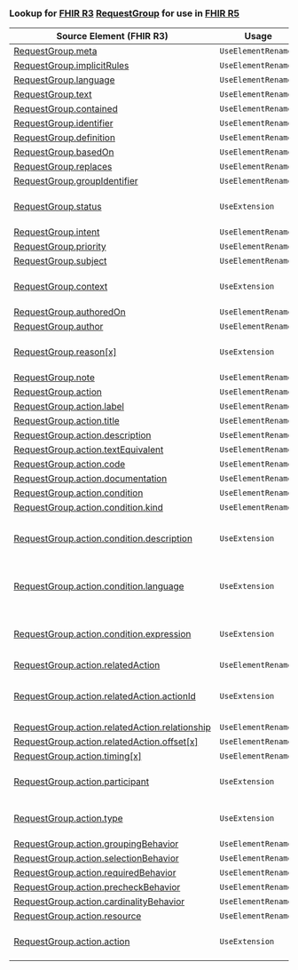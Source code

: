### Lookup for [FHIR R3](https://hl7.org/fhir/STU3/) [RequestGroup](https://hl7.org/fhir/STU3/RequestGroup.html) for use in [FHIR R5](https://hl7.org/fhir/R5/)

| Source Element (FHIR R3) | Usage | Target |
| -------------- | ----- | ------ |
| [RequestGroup.meta](https://hl7.org/fhir/STU3/RequestGroup.html#resource) | `UseElementRenamed` | [RequestOrchestration.meta](https://hl7.org/fhir/R5/RequestOrchestration.html#resource) |
| [RequestGroup.implicitRules](https://hl7.org/fhir/STU3/RequestGroup.html#resource) | `UseElementRenamed` | [RequestOrchestration.implicitRules](https://hl7.org/fhir/R5/RequestOrchestration.html#resource) |
| [RequestGroup.language](https://hl7.org/fhir/STU3/RequestGroup.html#resource) | `UseElementRenamed` | [RequestOrchestration.language](https://hl7.org/fhir/R5/RequestOrchestration.html#resource) |
| [RequestGroup.text](https://hl7.org/fhir/STU3/RequestGroup.html#resource) | `UseElementRenamed` | [RequestOrchestration.text](https://hl7.org/fhir/R5/RequestOrchestration.html#resource) |
| [RequestGroup.contained](https://hl7.org/fhir/STU3/RequestGroup.html#resource) | `UseElementRenamed` | [RequestOrchestration.contained](https://hl7.org/fhir/R5/RequestOrchestration.html#resource) |
| [RequestGroup.identifier](https://hl7.org/fhir/STU3/RequestGroup.html#resource) | `UseElementRenamed` | [RequestOrchestration.identifier](https://hl7.org/fhir/R5/RequestOrchestration.html#resource) |
| [RequestGroup.definition](https://hl7.org/fhir/STU3/RequestGroup.html#resource) | `UseElementRenamed` | [RequestOrchestration.instantiatesCanonical](https://hl7.org/fhir/R5/RequestOrchestration.html#resource) |
| [RequestGroup.basedOn](https://hl7.org/fhir/STU3/RequestGroup.html#resource) | `UseElementRenamed` | [RequestOrchestration.basedOn](https://hl7.org/fhir/R5/RequestOrchestration.html#resource) |
| [RequestGroup.replaces](https://hl7.org/fhir/STU3/RequestGroup.html#resource) | `UseElementRenamed` | [RequestOrchestration.replaces](https://hl7.org/fhir/R5/RequestOrchestration.html#resource) |
| [RequestGroup.groupIdentifier](https://hl7.org/fhir/STU3/RequestGroup.html#resource) | `UseElementRenamed` | [RequestOrchestration.groupIdentifier](https://hl7.org/fhir/R5/RequestOrchestration.html#resource) |
| [RequestGroup.status](https://hl7.org/fhir/STU3/RequestGroup.html#resource) | `UseExtension` | [http://hl7.org/fhir/3.0/StructureDefinition/extension-RequestGroup.status](StructureDefinition-ext-R3-RequestGroup.status.html) |
| [RequestGroup.intent](https://hl7.org/fhir/STU3/RequestGroup.html#resource) | `UseElementRenamed` | [RequestOrchestration.intent](https://hl7.org/fhir/R5/RequestOrchestration.html#resource) |
| [RequestGroup.priority](https://hl7.org/fhir/STU3/RequestGroup.html#resource) | `UseElementRenamed` | [RequestOrchestration.priority](https://hl7.org/fhir/R5/RequestOrchestration.html#resource) |
| [RequestGroup.subject](https://hl7.org/fhir/STU3/RequestGroup.html#resource) | `UseElementRenamed` | [RequestOrchestration.subject](https://hl7.org/fhir/R5/RequestOrchestration.html#resource) |
| [RequestGroup.context](https://hl7.org/fhir/STU3/RequestGroup.html#resource) | `UseExtension` | [http://hl7.org/fhir/3.0/StructureDefinition/extension-RequestGroup.context](StructureDefinition-ext-R3-RequestGroup.context.html) |
| [RequestGroup.authoredOn](https://hl7.org/fhir/STU3/RequestGroup.html#resource) | `UseElementRenamed` | [RequestOrchestration.authoredOn](https://hl7.org/fhir/R5/RequestOrchestration.html#resource) |
| [RequestGroup.author](https://hl7.org/fhir/STU3/RequestGroup.html#resource) | `UseElementRenamed` | [RequestOrchestration.author](https://hl7.org/fhir/R5/RequestOrchestration.html#resource) |
| [RequestGroup.reason[x]](https://hl7.org/fhir/STU3/RequestGroup.html#resource) | `UseExtension` | [http://hl7.org/fhir/3.0/StructureDefinition/extension-RequestGroup.reason](StructureDefinition-ext-R3-RequestGroup.reason.html) |
| [RequestGroup.note](https://hl7.org/fhir/STU3/RequestGroup.html#resource) | `UseElementRenamed` | [RequestOrchestration.note](https://hl7.org/fhir/R5/RequestOrchestration.html#resource) |
| [RequestGroup.action](https://hl7.org/fhir/STU3/RequestGroup.html#resource) | `UseElementRenamed` | [RequestOrchestration.action](https://hl7.org/fhir/R5/RequestOrchestration.html#resource) |
| [RequestGroup.action.label](https://hl7.org/fhir/STU3/RequestGroup.html#resource) | `UseElementRenamed` | [RequestOrchestration.action.prefix](https://hl7.org/fhir/R5/RequestOrchestration.html#resource) |
| [RequestGroup.action.title](https://hl7.org/fhir/STU3/RequestGroup.html#resource) | `UseElementRenamed` | [RequestOrchestration.action.title](https://hl7.org/fhir/R5/RequestOrchestration.html#resource) |
| [RequestGroup.action.description](https://hl7.org/fhir/STU3/RequestGroup.html#resource) | `UseElementRenamed` | [RequestOrchestration.action.description](https://hl7.org/fhir/R5/RequestOrchestration.html#resource) |
| [RequestGroup.action.textEquivalent](https://hl7.org/fhir/STU3/RequestGroup.html#resource) | `UseElementRenamed` | [RequestOrchestration.action.textEquivalent](https://hl7.org/fhir/R5/RequestOrchestration.html#resource) |
| [RequestGroup.action.code](https://hl7.org/fhir/STU3/RequestGroup.html#resource) | `UseElementRenamed` | [RequestOrchestration.action.code](https://hl7.org/fhir/R5/RequestOrchestration.html#resource) |
| [RequestGroup.action.documentation](https://hl7.org/fhir/STU3/RequestGroup.html#resource) | `UseElementRenamed` | [RequestOrchestration.action.documentation](https://hl7.org/fhir/R5/RequestOrchestration.html#resource) |
| [RequestGroup.action.condition](https://hl7.org/fhir/STU3/RequestGroup.html#resource) | `UseElementRenamed` | [RequestOrchestration.action.condition](https://hl7.org/fhir/R5/RequestOrchestration.html#resource) |
| [RequestGroup.action.condition.kind](https://hl7.org/fhir/STU3/RequestGroup.html#resource) | `UseElementRenamed` | [RequestOrchestration.action.condition.kind](https://hl7.org/fhir/R5/RequestOrchestration.html#resource) |
| [RequestGroup.action.condition.description](https://hl7.org/fhir/STU3/RequestGroup.html#resource) | `UseExtension` | [http://hl7.org/fhir/3.0/StructureDefinition/extension-RequestGroup.action.condition.description](StructureDefinition-ext-R3-RequestGroup.ac.co.description.html) |
| [RequestGroup.action.condition.language](https://hl7.org/fhir/STU3/RequestGroup.html#resource) | `UseExtension` | [http://hl7.org/fhir/3.0/StructureDefinition/extension-RequestGroup.action.condition.language](StructureDefinition-ext-R3-RequestGroup.ac.co.language.html) |
| [RequestGroup.action.condition.expression](https://hl7.org/fhir/STU3/RequestGroup.html#resource) | `UseExtension` | [http://hl7.org/fhir/3.0/StructureDefinition/extension-RequestGroup.action.condition.expression](StructureDefinition-ext-R3-RequestGroup.ac.co.expression.html) |
| [RequestGroup.action.relatedAction](https://hl7.org/fhir/STU3/RequestGroup.html#resource) | `UseElementRenamed` | [RequestOrchestration.action.relatedAction](https://hl7.org/fhir/R5/RequestOrchestration.html#resource) |
| [RequestGroup.action.relatedAction.actionId](https://hl7.org/fhir/STU3/RequestGroup.html#resource) | `UseExtension` | [http://hl7.org/fhir/3.0/StructureDefinition/extension-RequestGroup.action.relatedAction.actionId](StructureDefinition-ext-R3-RequestGroup.ac.re.actionId.html) |
| [RequestGroup.action.relatedAction.relationship](https://hl7.org/fhir/STU3/RequestGroup.html#resource) | `UseElementRenamed` | [RequestOrchestration.action.relatedAction.relationship](https://hl7.org/fhir/R5/RequestOrchestration.html#resource) |
| [RequestGroup.action.relatedAction.offset[x]](https://hl7.org/fhir/STU3/RequestGroup.html#resource) | `UseElementRenamed` | [RequestOrchestration.action.relatedAction.offset[x]](https://hl7.org/fhir/R5/RequestOrchestration.html#resource) |
| [RequestGroup.action.timing[x]](https://hl7.org/fhir/STU3/RequestGroup.html#resource) | `UseElementRenamed` | [RequestOrchestration.action.timing[x]](https://hl7.org/fhir/R5/RequestOrchestration.html#resource) |
| [RequestGroup.action.participant](https://hl7.org/fhir/STU3/RequestGroup.html#resource) | `UseExtension` | [http://hl7.org/fhir/3.0/StructureDefinition/extension-RequestGroup.action.participant](StructureDefinition-ext-R3-RequestGroup.ac.participant.html) |
| [RequestGroup.action.type](https://hl7.org/fhir/STU3/RequestGroup.html#resource) | `UseExtension` | [http://hl7.org/fhir/3.0/StructureDefinition/extension-RequestGroup.action.type](StructureDefinition-ext-R3-RequestGroup.ac.type.html) |
| [RequestGroup.action.groupingBehavior](https://hl7.org/fhir/STU3/RequestGroup.html#resource) | `UseElementRenamed` | [RequestOrchestration.action.groupingBehavior](https://hl7.org/fhir/R5/RequestOrchestration.html#resource) |
| [RequestGroup.action.selectionBehavior](https://hl7.org/fhir/STU3/RequestGroup.html#resource) | `UseElementRenamed` | [RequestOrchestration.action.selectionBehavior](https://hl7.org/fhir/R5/RequestOrchestration.html#resource) |
| [RequestGroup.action.requiredBehavior](https://hl7.org/fhir/STU3/RequestGroup.html#resource) | `UseElementRenamed` | [RequestOrchestration.action.requiredBehavior](https://hl7.org/fhir/R5/RequestOrchestration.html#resource) |
| [RequestGroup.action.precheckBehavior](https://hl7.org/fhir/STU3/RequestGroup.html#resource) | `UseElementRenamed` | [RequestOrchestration.action.precheckBehavior](https://hl7.org/fhir/R5/RequestOrchestration.html#resource) |
| [RequestGroup.action.cardinalityBehavior](https://hl7.org/fhir/STU3/RequestGroup.html#resource) | `UseElementRenamed` | [RequestOrchestration.action.cardinalityBehavior](https://hl7.org/fhir/R5/RequestOrchestration.html#resource) |
| [RequestGroup.action.resource](https://hl7.org/fhir/STU3/RequestGroup.html#resource) | `UseElementRenamed` | [RequestOrchestration.action.resource](https://hl7.org/fhir/R5/RequestOrchestration.html#resource) |
| [RequestGroup.action.action](https://hl7.org/fhir/STU3/RequestGroup.html#resource) | `UseExtension` | [http://hl7.org/fhir/3.0/StructureDefinition/extension-RequestGroup.action.action](StructureDefinition-ext-R3-RequestGroup.ac.action.html) |
